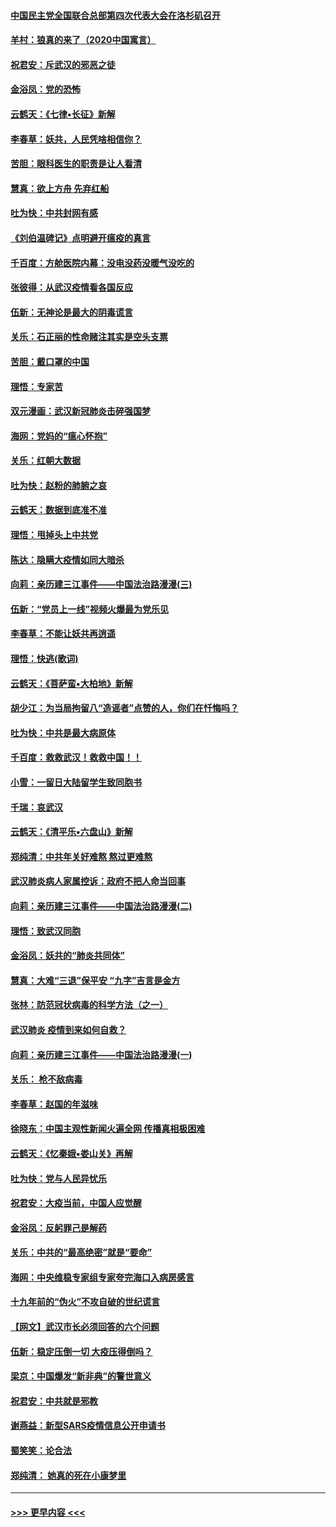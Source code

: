 #### [中国民主党全国联合总部第四次代表大会在洛杉矶召开](../pages/nsc993/n11856344.md?t=02100222) 
#### [羊村：狼真的来了（2020中国寓言）](../pages/nsc993/n11856229.md?t=02100222) 
#### [祝君安：斥武汉的邪恶之徒](../pages/nsc993/n11855861.md?t=02100222) 
#### [金浴凤：党的恐怖](../pages/nsc993/n11855849.md?t=02100222) 
#### [云鹤天：《七律▪长征》新解](../pages/nsc993/n11855479.md?t=02100222) 
#### [李春草：妖共，人民凭啥相信你？](../pages/nsc993/n11855196.md?t=02100222) 
#### [苦胆：眼科医生的职责是让人看清](../pages/nsc993/n11853840.md?t=02100222) 
#### [慧真：欲上方舟 先弃红船](../pages/nsc993/n11853483.md?t=02100222) 
#### [吐为快：中共封网有感](../pages/nsc993/n11852575.md?t=02100222) 
#### [《刘伯温碑记》点明避开瘟疫的真言](../pages/nsc993/n11852128.md?t=02100222) 
#### [千百度：方舱医院内幕：没电没药没暖气没吃的](../pages/nsc993/n11850211.md?t=02100222) 
#### [张彼得：从武汉疫情看各国反应](../pages/nsc993/n11850102.md?t=02100222) 
#### [伍新：无神论是最大的阴毒谎言](../pages/nsc993/n11846129.md?t=02100222) 
#### [关乐：石正丽的性命赌注其实是空头支票](../pages/nsc993/n11846109.md?t=02100222) 
#### [苦胆：戴口罩的中国](../pages/nsc993/n11845576.md?t=02100222) 
#### [理悟：专家苦](../pages/nsc993/n11845564.md?t=02100222) 
#### [双元漫画：武汉新冠肺炎击碎强国梦](../pages/nsc993/n11843320.md?t=02100222) 
#### [海网：党妈的“瘟心怀抱”](../pages/nsc993/n11840740.md?t=02100222) 
#### [关乐：红朝大数据](../pages/nsc993/n11840675.md?t=02100222) 
#### [吐为快：赵粉的肺腑之哀](../pages/nsc993/n11840618.md?t=02100222) 
#### [云鹤天：数据到底准不准](../pages/nsc993/n11840325.md?t=02100222) 
#### [理悟：甩掉头上中共党](../pages/nsc993/n11838826.md?t=02100222) 
#### [陈达：隐瞒大疫情如同大暗杀](../pages/nsc993/n11838771.md?t=02100222) 
#### [向莉：亲历建三江事件——中国法治路漫漫(三)](../pages/nsc993/n11831825.md?t=02100222) 
#### [伍新：“党员上一线”视频火爆最为党乐见](../pages/nsc993/n11838200.md?t=02100222) 
#### [李春草：不能让妖共再逍遥](../pages/nsc993/n11838102.md?t=02100222) 
#### [理悟：快逃(歌词)](../pages/nsc993/n11838083.md?t=02100222) 
#### [云鹤天：《菩萨蛮▪大柏地》新解](../pages/nsc993/n11838059.md?t=02100222) 
#### [胡少江：为当局拘留八“造谣者”点赞的人，你们在忏悔吗？](../pages/nsc993/n11836801.md?t=02100222) 
#### [吐为快：中共是最大病原体](../pages/nsc993/n11836748.md?t=02100222) 
#### [千百度：救救武汉！救救中国！！](../pages/nsc993/n11836145.md?t=02100222) 
#### [小雪：一留日大陆留学生致同胞书](../pages/nsc993/n11834624.md?t=02100222) 
#### [千瑞：哀武汉](../pages/nsc993/n11833647.md?t=02100222) 
#### [云鹤天：《清平乐▪六盘山》新解](../pages/nsc993/n11833611.md?t=02100222) 
#### [郑纯清：中共年关好难熬 熬过更难熬](../pages/nsc993/n11833489.md?t=02100222) 
#### [武汉肺炎病人家属控诉：政府不把人命当回事](../pages/nsc993/n11833205.md?t=02100222) 
#### [向莉：亲历建三江事件——中国法治路漫漫(二)](../pages/nsc993/n11829102.md?t=02100222) 
#### [理悟：致武汉同胞](../pages/nsc993/n11831522.md?t=02100222) 
#### [金浴凤：妖共的“肺炎共同体”](../pages/nsc993/n11829448.md?t=02100222) 
#### [慧真：大难“三退”保平安 “九字”吉言是金方](../pages/nsc993/n11829501.md?t=02100222) 
#### [张林：防范冠状病毒的科学方法（之一）](../pages/nsc993/n11828618.md?t=02100222) 
#### [武汉肺炎 疫情到来如何自救？](../pages/nsc993/n11827632.md?t=02100222) 
#### [向莉：亲历建三江事件——中国法治路漫漫(一)](../pages/nsc993/n11827190.md?t=02100222) 
#### [关乐： 枪不敌病毒](../pages/nsc993/n11826746.md?t=02100222) 
#### [李春草：赵国的年滋味](../pages/nsc993/n11826321.md?t=02100222) 
#### [徐晓东：中国主观性新闻火遍全网 传播真相极困难](../pages/nsc993/n11826508.md?t=02100222) 
#### [云鹤天：《忆秦娥▪娄山关》再解](../pages/nsc993/n11824682.md?t=02100222) 
#### [吐为快：党与人民异忧乐](../pages/nsc993/n11824660.md?t=02100222) 
#### [祝君安：大疫当前，中国人应觉醒](../pages/nsc993/n11821946.md?t=02100222) 
#### [金浴凤：反躬罪己是解药](../pages/nsc993/n11820280.md?t=02100222) 
#### [关乐：中共的“最高绝密”就是“要命”](../pages/nsc993/n11816946.md?t=02100222) 
#### [海网：中央维稳专家组专家夸完海口入病房感言](../pages/nsc993/n11815138.md?t=02100222) 
#### [十九年前的“伪火”不攻自破的世纪谎言](../pages/nsc993/n11813238.md?t=02100222) 
#### [【网文】武汉市长必须回答的六个问题](../pages/nsc993/n11813848.md?t=02100222) 
#### [伍新：稳定压倒一切 大疫压得倒吗？](../pages/nsc993/n11812634.md?t=02100222) 
#### [梁京：中国爆发“新非典”的警世意义](../pages/nsc993/n11812554.md?t=02100222) 
#### [祝君安：中共就是邪教](../pages/nsc993/n11812431.md?t=02100222) 
#### [谢燕益：新型SARS疫情信息公开申请书](../pages/nsc993/n11808840.md?t=02100222) 
#### [蜀笑笑：论合法](../pages/nsc993/n11808064.md?t=02100222) 
#### [郑纯清： 她真的死在小康梦里](../pages/nsc993/n11806623.md?t=02100222) 

----
#### [ >>> 更早内容 <<< ](../indexes/nsc993-earlier.md)
